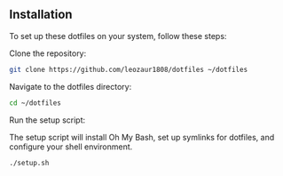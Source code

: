 ## Installation
To set up these dotfiles on your system, follow these steps:

Clone the repository:

```bash
git clone https://github.com/leozaur1808/dotfiles ~/dotfiles
```
Navigate to the dotfiles directory:

```bash
cd ~/dotfiles
```
Run the setup script:

The setup script will install Oh My Bash, set up symlinks for dotfiles, and configure your shell environment.

```bash
./setup.sh
```
